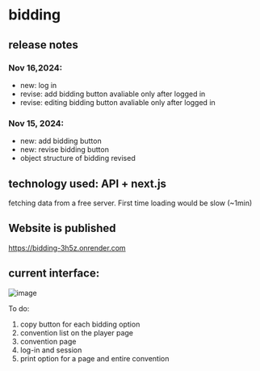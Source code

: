 # bidding

## release notes

### Nov 16,2024:
  - new: log in
  - revise: add bidding button avaliable only after logged in
  - revise: editing bidding button avaliable only after logged in

### Nov 15, 2024:
  - new: add bidding button
  - new: revise bidding button
  - object structure of bidding revised

## technology used: API + next.js

fetching data from a free server. First time loading would be slow (~1min)

## Website is published

https://bidding-3h5z.onrender.com

## current interface:

![image](https://github.com/user-attachments/assets/11a011f7-7789-4204-a67e-e273d2041010)




To do:

1. copy button for each bidding option
1. convention list on the player page
1. convention page
1. log-in and session
1. print option for a page and entire convention
